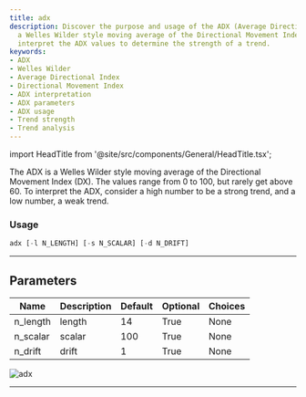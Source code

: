 ```yaml
---
title: adx
description: Discover the purpose and usage of the ADX (Average Directional Index),
  a Welles Wilder style moving average of the Directional Movement Index. Learn to
  interpret the ADX values to determine the strength of a trend.
keywords:
- ADX
- Welles Wilder
- Average Directional Index
- Directional Movement Index
- ADX interpretation
- ADX parameters
- ADX usage
- Trend strength
- Trend analysis
---
```


import HeadTitle from '@site/src/components/General/HeadTitle.tsx';

<HeadTitle title="stocks/ta/adx - Reference | OpenBB Terminal Docs" />

The ADX is a Welles Wilder style moving average of the Directional Movement Index (DX). The values range from 0 to 100, but rarely get above 60. To interpret the ADX, consider a high number to be a strong trend, and a low number, a weak trend.

### Usage

```python
adx [-l N_LENGTH] [-s N_SCALAR] [-d N_DRIFT]
```

---

## Parameters

| Name | Description | Default | Optional | Choices |
| ---- | ----------- | ------- | -------- | ------- |
| n_length | length | 14 | True | None |
| n_scalar | scalar | 100 | True | None |
| n_drift | drift | 1 | True | None |

![adx](https://user-images.githubusercontent.com/46355364/154309667-c67f6078-822f-452d-9853-ffffa9172670.png)

---
